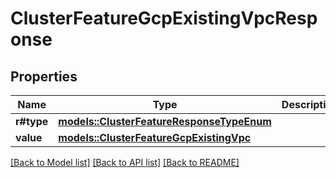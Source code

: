 # ClusterFeatureGcpExistingVpcResponse

## Properties

Name | Type | Description | Notes
------------ | ------------- | ------------- | -------------
**r#type** | [**models::ClusterFeatureResponseTypeEnum**](ClusterFeatureResponseTypeEnum.md) |  | 
**value** | [**models::ClusterFeatureGcpExistingVpc**](ClusterFeatureGcpExistingVpc.md) |  | 

[[Back to Model list]](../README.md#documentation-for-models) [[Back to API list]](../README.md#documentation-for-api-endpoints) [[Back to README]](../README.md)


